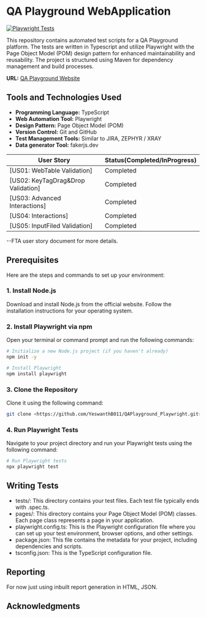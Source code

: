# QA Playground WebApplication
[![Playwright Tests](https://github.com/YeswanthB011/QAPlayground_Playwright/actions/workflows/playwright.yml/badge.svg)](https://github.com/YeswanthB011/QAPlayground_Playwright/actions/workflows/playwright.yml)

This repository contains automated test scripts for a QA Playground platform. The tests are written in Typescript and utilize Playwright with the Page Object Model (POM) design pattern for enhanced maintainability and reusability. The project is structured using Maven for dependency management and build processes.

**URL:** [QA Playground Website](https://qaplayground.dev/)

## Tools and Technologies Used

- **Programming Language:** TypeScript
- **Web Automation Tool:** Playwright
- **Design Pattern:** Page Object Model (POM)
- **Version Control:** Git and GitHub
- **Test Management Tools:** Similar to JIRA, ZEPHYR / XRAY
- **Data generator Tool:** fakerjs.dev

| User Story                                |  Status(Completed/InProgress)                             |
|-------------------------------------------|-----------------------------------------------------------|
| [US01: WebTable Validation]               |  Completed                                                |
| [US02: KeyTagDrag&Drop Validation]        |  Completed                                                | 
| [US03: Advanced Interactions]             |  Completed                                                |
| [US04: Interactions]                      |  Completed                                                |
| [US05: InputFiled Validation]            |  Completed                                                | 

--FTA user story document for more details.

## Prerequisites

Here are the steps and commands to set up your environment:

### 1. Install Node.js
Download and install Node.js from the official website. Follow the installation instructions for your operating system.

### 2. Install Playwright via npm
Open your terminal or command prompt and run the following commands:

```bash
# Initialize a new Node.js project (if you haven't already)
npm init -y

# Install Playwright
npm install playwright
```

### 3. Clone the Repository
Clone it using the following command:

```bash
git clone <https://github.com/YeswanthB011/QAPlayground_Playwright.git>
```

### 4. Run Playwright Tests
Navigate to your project directory and run your Playwright tests using the following command:

```bash
# Run Playwright tests
npx playwright test
```

## Writing Tests
- tests/: This directory contains your test files. Each test file typically ends with .spec.ts.
- pages/: This directory contains your Page Object Model (POM) classes. Each page class represents a page in your application.
- playwright.config.ts: This is the Playwright configuration file where you can set up your test environment, browser options, and other settings.
- package.json: This file contains the metadata for your project, including dependencies and scripts.
- tsconfig.json: This is the TypeScript configuration file.

## Reporting
For now just using inbuilt report generation in HTML, JSON.

## Acknowledgments

